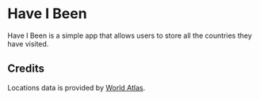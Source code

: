 # Have I Been

Have I Been is a simple app that allows users to store all the countries they have visited.

## Credits
Locations data is provided by [World Atlas](https://github.com/topojson/world-atlas).